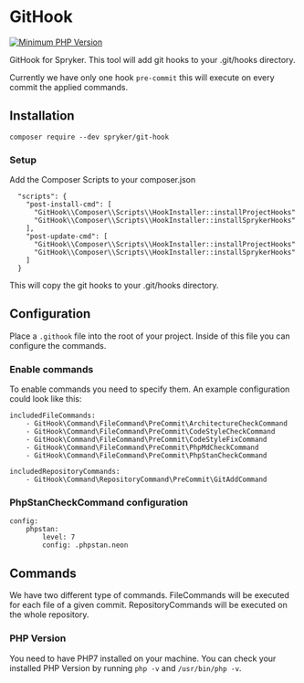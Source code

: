 # GitHook
[![Minimum PHP Version](https://img.shields.io/badge/php-%3E%3D%207.0-8892BF.svg)](https://php.net/)

GitHook for Spryker. This tool will add git hooks to your .git/hooks directory. 

Currently we have only one hook `pre-commit` this will execute on every commit the applied commands.

## Installation

`composer require --dev spryker/git-hook`

### Setup
Add the Composer Scripts to your composer.json

```
  "scripts": {
    "post-install-cmd": [
      "GitHook\\Composer\\Scripts\\HookInstaller::installProjectHooks"
      "GitHook\\Composer\\Scripts\\HookInstaller::installSprykerHooks"
    ],
    "post-update-cmd": [
      "GitHook\\Composer\\Scripts\\HookInstaller::installProjectHooks"
      "GitHook\\Composer\\Scripts\\HookInstaller::installSprykerHooks"
    ]
  }
```

This will copy the git hooks to your .git/hooks directory.

## Configuration

Place a `.githook` file into the root of your project. Inside of this file you can configure the commands.


### Enable commands

To enable commands you need to specify them. An example configuration could look like this:

```
includedFileCommands:
    - GitHook\Command\FileCommand\PreCommit\ArchitectureCheckCommand
    - GitHook\Command\FileCommand\PreCommit\CodeStyleCheckCommand
    - GitHook\Command\FileCommand\PreCommit\CodeStyleFixCommand
    - GitHook\Command\FileCommand\PreCommit\PhpMdCheckCommand
    - GitHook\Command\FileCommand\PreCommit\PhpStanCheckCommand

includedRepositoryCommands:
    - GitHook\Command\RepositoryCommand\PreCommit\GitAddCommand
```


### PhpStanCheckCommand configuration

```
config:
    phpstan:
        level: 7
        config: .phpstan.neon
```

## Commands

We have two different type of commands. FileCommands will be executed for each file of a given commit. RepositoryCommands will be executed on the whole repository.


### PHP Version

You need to have PHP7 installed on your machine. You can check your installed PHP Version by running `php -v` and `/usr/bin/php -v`.
